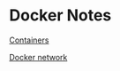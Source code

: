 # Docker Notes

<a href="1_containers.md" target="_blanck" >Containers</a>

<a href="2_docker_networks.md" target="_blanck" >Docker network</a>
